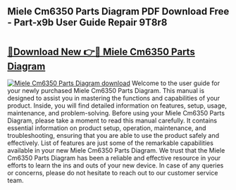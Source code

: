 ## Miele Cm6350 Parts Diagram PDF Download Free - Part-x9b User Guide Repair 9T8r8

# <h2><a href="http://dfmdhv.blite.top/?on=Miele+Cm6350+Parts+Diagram">🔗Download New 👉🔴 Miele Cm6350 Parts Diagram</a></h2>

[![Miele Cm6350 Parts Diagram download](https://i.imgur.com/lujVjoI.png)](http://dfmdhv.blite.top/?on=Miele+Cm6350+Parts+Diagram)
Welcome to the user guide for your newly purchased Miele Cm6350 Parts Diagram. This manual is designed to assist you in mastering the functions and capabilities of your product. Inside, you will find detailed information on features, setup, usage, maintenance, and problem-solving. Before using your Miele Cm6350 Parts Diagram, please take a moment to read this manual carefully. It contains essential information on product setup, operation, maintenance, and troubleshooting, ensuring that you are able to use the product safely and effectively. List of features are just some of the remarkable capabilities available in your new Miele Cm6350 Parts Diagram. We trust that the Miele Cm6350 Parts Diagram has been a reliable and effective resource in your efforts to learn the ins and outs of your new device. In case of any queries or concerns, please do not hesitate to reach out to our customer service team.
